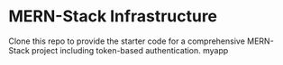 # MERN-Stack Infrastructure

Clone this repo to provide the starter code for a comprehensive MERN-Stack project including token-based authentication.
myapp